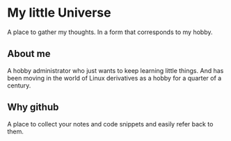 # My little Universe
A place to gather my thoughts. In a form that corresponds to my hobby.
## About me
A hobby administrator who just wants to keep learning little things. And has been moving in the world of Linux derivatives as a hobby for a quarter of a century. 
## Why github
A place to collect your notes and code snippets and easily refer back to them.
